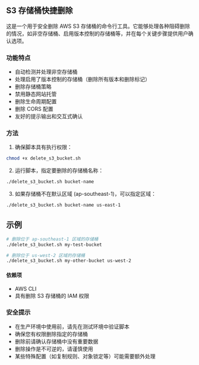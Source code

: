 ## S3 存储桶快捷删除

这是一个用于安全删除 AWS S3 存储桶的命令行工具。它能够处理各种阻碍删除的情况，如非空存储桶、启用版本控制的存储桶等，并在每个关键步骤提供用户确认选项。

### 功能特点

- 自动检测并处理非空存储桶
- 处理启用了版本控制的存储桶（删除所有版本和删除标记）
- 删除存储桶策略
- 禁用静态网站托管
- 删除生命周期配置
- 删除 CORS 配置
- 友好的提示输出和交互式确认

### 方法

1. 确保脚本具有执行权限：

```bash
chmod +x delete_s3_bucket.sh
```

2. 运行脚本，指定要删除的存储桶名称：

```bash
./delete_s3_bucket.sh bucket-name
```

3. 如果存储桶不在默认区域 (ap-southeast-1)，可以指定区域：

```bash
./delete_s3_bucket.sh bucket-name us-east-1
```

## 示例

```bash
# 删除位于 ap-southeast-1 区域的存储桶
./delete_s3_bucket.sh my-test-bucket

# 删除位于 us-west-2 区域的存储桶
./delete_s3_bucket.sh my-other-bucket us-west-2
```

#### 依赖项

- AWS CLI
- 具有删除 S3 存储桶的 IAM 权限


### 安全提示

- 在生产环境中使用前，请先在测试环境中验证脚本
- 确保您有权限删除指定的存储桶
- 删除前请确认存储桶中没有重要数据
- 删除操作是不可逆的，请谨慎使用
- 某些特殊配置（如复制规则、对象锁定等）可能需要额外处理
